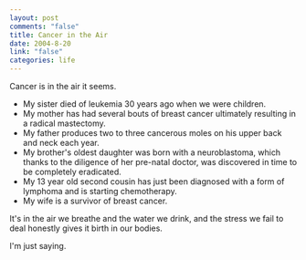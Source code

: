 ```yaml
--- 
layout: post
comments: "false"
title: Cancer in the Air
date: 2004-8-20
link: "false"
categories: life
---
```

Cancer is in the air it seems.
<ul>
<li class="il">My sister died of leukemia 30 years ago when we were children.</li> <li class="il">My mother has had several bouts of breast cancer ultimately resulting in a radical mastectomy. </li><li class="il">My father produces two to three cancerous moles on his upper back and neck each year. </li><li class="il">My brother's oldest daughter was born with a neuroblastoma, which thanks to the diligence of her pre-natal doctor, was discovered in time to be completely eradicated. </li><li class="il">My 13 year old second cousin has just been diagnosed with a form of lymphoma and is starting chemotherapy. </li><li class="il">My wife is a survivor of breast cancer.</li></ul>

It's in the air we breathe and the water we drink, and the stress we fail to deal honestly gives it birth in our bodies.

I'm just saying.
